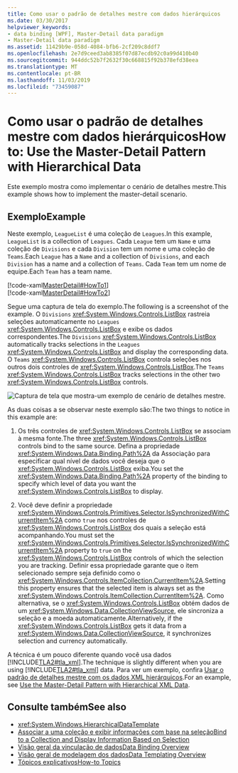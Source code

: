 ```yaml
---
title: Como usar o padrão de detalhes mestre com dados hierárquicos
ms.date: 03/30/2017
helpviewer_keywords:
- data binding [WPF], Master-Detail data paradigm
- Master-Detail data paradigm
ms.assetid: 11429b9e-058d-4084-bfb6-2cf209c8ddf7
ms.openlocfilehash: 2e7d9ceed3ab8385f07d87ecdb92c0a99d410b40
ms.sourcegitcommit: 944ddc52b7f2632f30c668815f92b378efd38eea
ms.translationtype: MT
ms.contentlocale: pt-BR
ms.lasthandoff: 11/03/2019
ms.locfileid: "73459087"
---
```

# <a name="how-to-use-the-master-detail-pattern-with-hierarchical-data"></a><span data-ttu-id="18a5f-102">Como usar o padrão de detalhes mestre com dados hierárquicos</span><span class="sxs-lookup"><span data-stu-id="18a5f-102">How to: Use the Master-Detail Pattern with Hierarchical Data</span></span>
<span data-ttu-id="18a5f-103">Este exemplo mostra como implementar o cenário de detalhes mestre.</span><span class="sxs-lookup"><span data-stu-id="18a5f-103">This example shows how to implement the master-detail scenario.</span></span>  
  
## <a name="example"></a><span data-ttu-id="18a5f-104">Exemplo</span><span class="sxs-lookup"><span data-stu-id="18a5f-104">Example</span></span>  
 <span data-ttu-id="18a5f-105">Neste exemplo, `LeagueList` é uma coleção de `Leagues`.</span><span class="sxs-lookup"><span data-stu-id="18a5f-105">In this example, `LeagueList` is a collection of `Leagues`.</span></span> <span data-ttu-id="18a5f-106">Cada `League` tem um `Name` e uma coleção de `Divisions` e cada `Division` tem um nome e uma coleção de `Teams`.</span><span class="sxs-lookup"><span data-stu-id="18a5f-106">Each `League` has a `Name` and a collection of `Divisions`, and each `Division` has a name and a collection of `Teams`.</span></span> <span data-ttu-id="18a5f-107">Cada `Team` tem um nome de equipe.</span><span class="sxs-lookup"><span data-stu-id="18a5f-107">Each `Team` has a team name.</span></span>  
  
 [!code-xaml[MasterDetail#HowTo1](~/samples/snippets/visualbasic/VS_Snippets_Wpf/MasterDetail/VisualBasic/Page1.xaml#howto1)]  
[!code-xaml[MasterDetail#HowTo2](~/samples/snippets/visualbasic/VS_Snippets_Wpf/MasterDetail/VisualBasic/Page1.xaml#howto2)]  
  
 <span data-ttu-id="18a5f-108">Segue uma captura de tela do exemplo.</span><span class="sxs-lookup"><span data-stu-id="18a5f-108">The following is a screenshot of the example.</span></span> <span data-ttu-id="18a5f-109">O `Divisions` <xref:System.Windows.Controls.ListBox> rastreia seleções automaticamente no `Leagues` <xref:System.Windows.Controls.ListBox> e exibe os dados correspondentes.</span><span class="sxs-lookup"><span data-stu-id="18a5f-109">The `Divisions` <xref:System.Windows.Controls.ListBox> automatically tracks selections in the `Leagues` <xref:System.Windows.Controls.ListBox> and display the corresponding data.</span></span> <span data-ttu-id="18a5f-110">O `Teams` <xref:System.Windows.Controls.ListBox> controla seleções nos outros dois controles de <xref:System.Windows.Controls.ListBox>.</span><span class="sxs-lookup"><span data-stu-id="18a5f-110">The `Teams` <xref:System.Windows.Controls.ListBox> tracks selections in the other two <xref:System.Windows.Controls.ListBox> controls.</span></span>  
  
 ![Captura de tela que mostra&#45;um exemplo de cenário de detalhes mestre.](./media/how-to-use-the-master-detail-pattern-with-hierarchical-data/databinding-master-detail-scenario.png)  
  
 <span data-ttu-id="18a5f-112">As duas coisas a se observar neste exemplo são:</span><span class="sxs-lookup"><span data-stu-id="18a5f-112">The two things to notice in this example are:</span></span>  
  
1. <span data-ttu-id="18a5f-113">Os três controles de <xref:System.Windows.Controls.ListBox> se associam à mesma fonte.</span><span class="sxs-lookup"><span data-stu-id="18a5f-113">The three <xref:System.Windows.Controls.ListBox> controls bind to the same source.</span></span> <span data-ttu-id="18a5f-114">Defina a propriedade <xref:System.Windows.Data.Binding.Path%2A> da Associação para especificar qual nível de dados você deseja que o <xref:System.Windows.Controls.ListBox> exiba.</span><span class="sxs-lookup"><span data-stu-id="18a5f-114">You set the <xref:System.Windows.Data.Binding.Path%2A> property of the binding to specify which level of data you want the <xref:System.Windows.Controls.ListBox> to display.</span></span>  
  
2. <span data-ttu-id="18a5f-115">Você deve definir a propriedade <xref:System.Windows.Controls.Primitives.Selector.IsSynchronizedWithCurrentItem%2A> como `true` nos controles de <xref:System.Windows.Controls.ListBox> dos quais a seleção está acompanhando.</span><span class="sxs-lookup"><span data-stu-id="18a5f-115">You must set the <xref:System.Windows.Controls.Primitives.Selector.IsSynchronizedWithCurrentItem%2A> property to `true` on the <xref:System.Windows.Controls.ListBox> controls of which the selection you are tracking.</span></span> <span data-ttu-id="18a5f-116">Definir essa propriedade garante que o item selecionado sempre seja definido como o <xref:System.Windows.Controls.ItemCollection.CurrentItem%2A>.</span><span class="sxs-lookup"><span data-stu-id="18a5f-116">Setting this property ensures that the selected item is always set as the <xref:System.Windows.Controls.ItemCollection.CurrentItem%2A>.</span></span> <span data-ttu-id="18a5f-117">Como alternativa, se o <xref:System.Windows.Controls.ListBox> obtém dados de um <xref:System.Windows.Data.CollectionViewSource>, ele sincroniza a seleção e a moeda automaticamente.</span><span class="sxs-lookup"><span data-stu-id="18a5f-117">Alternatively, if the <xref:System.Windows.Controls.ListBox> gets it data from a <xref:System.Windows.Data.CollectionViewSource>, it synchronizes selection and currency automatically.</span></span>  
  
 <span data-ttu-id="18a5f-118">A técnica é um pouco diferente quando você usa dados [!INCLUDE[TLA2#tla_xml](../../../../includes/tla2sharptla-xml-md.md)].</span><span class="sxs-lookup"><span data-stu-id="18a5f-118">The technique is slightly different when you are using [!INCLUDE[TLA2#tla_xml](../../../../includes/tla2sharptla-xml-md.md)] data.</span></span> <span data-ttu-id="18a5f-119">Para ver um exemplo, confira [Usar o padrão de detalhes mestre com os dados XML hierárquicos](how-to-use-the-master-detail-pattern-with-hierarchical-xml-data.md).</span><span class="sxs-lookup"><span data-stu-id="18a5f-119">For an example, see [Use the Master-Detail Pattern with Hierarchical XML Data](how-to-use-the-master-detail-pattern-with-hierarchical-xml-data.md).</span></span>  
  
## <a name="see-also"></a><span data-ttu-id="18a5f-120">Consulte também</span><span class="sxs-lookup"><span data-stu-id="18a5f-120">See also</span></span>

- <xref:System.Windows.HierarchicalDataTemplate>
- [<span data-ttu-id="18a5f-121">Associar a uma coleção e exibir informações com base na seleção</span><span class="sxs-lookup"><span data-stu-id="18a5f-121">Bind to a Collection and Display Information Based on Selection</span></span>](how-to-bind-to-a-collection-and-display-information-based-on-selection.md)
- [<span data-ttu-id="18a5f-122">Visão geral da vinculação de dados</span><span class="sxs-lookup"><span data-stu-id="18a5f-122">Data Binding Overview</span></span>](../../../desktop-wpf/data/data-binding-overview.md)
- [<span data-ttu-id="18a5f-123">Visão geral de modelagem dos dados</span><span class="sxs-lookup"><span data-stu-id="18a5f-123">Data Templating Overview</span></span>](data-templating-overview.md)
- [<span data-ttu-id="18a5f-124">Tópicos explicativos</span><span class="sxs-lookup"><span data-stu-id="18a5f-124">How-to Topics</span></span>](data-binding-how-to-topics.md)
